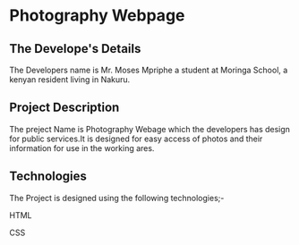 # Photography Webpage

## The Develope's Details
The Developers name is Mr. Moses Mpriphe a student at Moringa School, a kenyan resident living in Nakuru.

## Project Description
The preject Name is Photography Webage which the developers has design for public services.It is designed for easy access of photos and their information for use in the working ares.

## Technologies

The Project is designed using the following technologies;-

HTML

CSS

